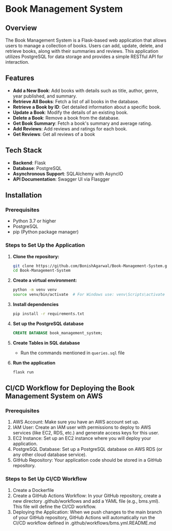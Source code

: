 # Book Management System

## Overview

The Book Management System is a Flask-based web application that allows users to manage a collection of books. Users can add, update, delete, and retrieve books, along with their summaries and reviews. This application utilizes PostgreSQL for data storage and provides a simple RESTful API for interaction.

## Features

- **Add a New Book**: Add books with details such as title, author, genre, year published, and summary.
- **Retrieve All Books**: Fetch a list of all books in the database.
- **Retrieve a Book by ID**: Get detailed information about a specific book.
- **Update a Book**: Modify the details of an existing book.
- **Delete a Book**: Remove a book from the database.
- **Get Book Summary**: Fetch a book's summary and average rating.
- **Add Reviews**: Add reviews and ratings for each book.
- **Get Reviews**: Get all reviews of a book

## Tech Stack

- **Backend**: Flask
- **Database**: PostgreSQL
- **Asynchronous Support**: SQLAlchemy with AsyncIO
- **API Documentation**: Swagger UI via Flasgger

## Installation

### Prerequisites

- Python 3.7 or higher
- PostgreSQL
- pip (Python package manager)

### Steps to Set Up the Application

1. **Clone the repository:**

   ```bash
   git clone https://github.com/BonishAgarwal/Book-Management-System.git
   cd Book-Management-System

2. **Create a virtual environment:**
    ```bash
    python -m venv venv
    source venv/bin/activate  # For Windows use: venv\Scripts\activate

3. **Install dependencies**
    ```bash
    pip install -r requirements.txt

4. **Set up the PostgreSQL database**
    ```sql
    CREATE DATABASE book_management_system;

5. **Create Tables in SQL database**
    - Run the commands mentioned in `queries.sql` file
5. **Run the application**
    ```bash
    flask run


## CI/CD Workflow for Deploying the Book Management System on AWS

### Prerequisites

1.	AWS Account: Make sure you have an AWS account set up.
2.	IAM User: Create an IAM user with permissions to deploy to AWS services (like EC2, RDS, etc.) and generate access keys for this user.
3.	EC2 Instance: Set up an EC2 instance where you will deploy your application.
4.	PostgreSQL Database: Set up a PostgreSQL database on AWS RDS (or any other cloud database service).
5.	GitHub Repository: Your application code should be stored in a GitHub repository.

### Steps to Set Up CI/CD Workflow

1. Create a Dockerfile
2. Create a GitHub Actions Workflow: In your GitHub repository, create a new directory .github/workflows and add a YAML file (e.g., bms.yml). This file will define the CI/CD workflow.
3. Deploying the Application: When we push changes to the main branch of your GitHub repository, GitHub Actions will automatically run the CI/CD workflow defined in .github/workflows/bms.yml.README.md

